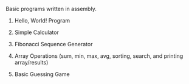 Basic programs written in assembly.

1. Hello, World! Program

2. Simple Calculator

3. Fibonacci Sequence Generator
 
4. Array Operations (sum, min, max, avg, sorting, search, and printing array/results)

5. Basic Guessing Game